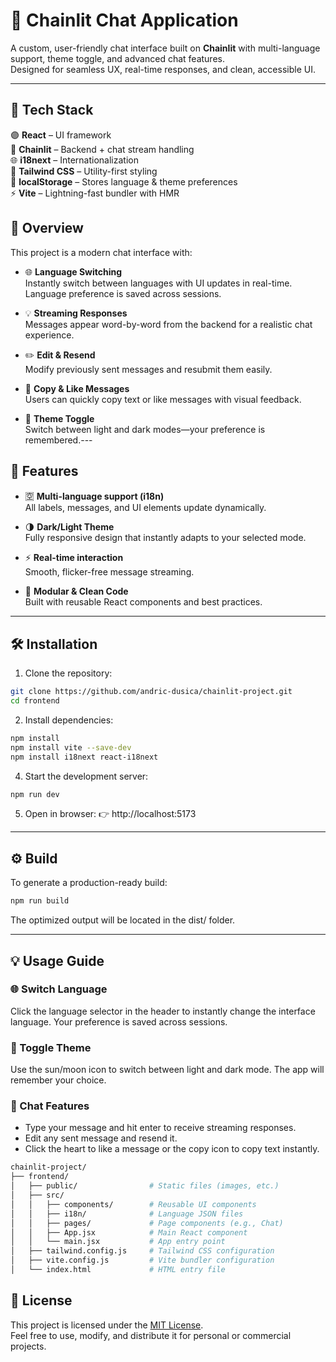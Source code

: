 # 💬 Chainlit Chat Application

A custom, user-friendly chat interface built on **Chainlit** with multi-language support, theme toggle, and advanced chat features.  
Designed for seamless UX, real-time responses, and clean, accessible UI.

---

## 🧠 Tech Stack

🟣 **React** – UI framework  
🧠 **Chainlit** – Backend + chat stream handling  
🌐 **i18next** – Internationalization  
🎨 **Tailwind CSS** – Utility-first styling  
💾 **localStorage** – Stores language & theme preferences  
⚡ **Vite** – Lightning-fast bundler with HMR

## 🧠 Overview

This project is a modern chat interface with:

- 🌐 **Language Switching**  
  Instantly switch between languages with UI updates in real-time. Language preference is saved across sessions.

- 💡 **Streaming Responses**  
  Messages appear word-by-word from the backend for a realistic chat experience.

- ✏️ **Edit & Resend**  
  Modify previously sent messages and resubmit them easily.

- 💬 **Copy & Like Messages**  
  Users can quickly copy text or like messages with visual feedback.

- 🌙 **Theme Toggle**  
  Switch between light and dark modes—your preference is remembered.---

## 🧩 Features

- 🈳 **Multi-language support (i18n)**  
  All labels, messages, and UI elements update dynamically.

- 🌗 **Dark/Light Theme**  
  Fully responsive design that instantly adapts to your selected mode.

- ⚡ **Real-time interaction**  
  Smooth, flicker-free message streaming.

- 🧱 **Modular & Clean Code**  
  Built with reusable React components and best practices.

---

## 🛠 Installation

1. Clone the repository:

```bash
git clone https://github.com/andric-dusica/chainlit-project.git
cd frontend
```

2. Install dependencies:
```bash
npm install
npm install vite --save-dev
npm install i18next react-i18next
```

4. Start the development server:
```bash
npm run dev
```

5. Open in browser:
👉 http://localhost:5173

---

## ⚙️ Build

To generate a production-ready build:

```bash
npm run build
```
The optimized output will be located in the dist/ folder.

---

## 💡 Usage Guide

### 🌐 Switch Language  
Click the language selector in the header to instantly change the interface language. Your preference is saved across sessions.

### 🌙 Toggle Theme  
Use the sun/moon icon to switch between light and dark mode. The app will remember your choice.

### 💬 Chat Features  
- Type your message and hit enter to receive streaming responses.  
- Edit any sent message and resend it.  
- Click the heart to like a message or the copy icon to copy text instantly.

```bash
chainlit-project/
├── frontend/
│   ├── public/                # Static files (images, etc.)
│   ├── src/
│   │   ├── components/        # Reusable UI components
│   │   ├── i18n/              # Language JSON files
│   │   ├── pages/             # Page components (e.g., Chat)
│   │   ├── App.jsx            # Main React component
│   │   └── main.jsx           # App entry point
│   ├── tailwind.config.js     # Tailwind CSS configuration
│   ├── vite.config.js         # Vite bundler configuration
│   └── index.html             # HTML entry file
```


## 📄 License

This project is licensed under the [MIT License](LICENSE).  
Feel free to use, modify, and distribute it for personal or commercial projects.

